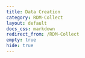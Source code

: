 ```yaml
---
title: Data Creation
category: RDM-Collect
layout: default
docs_css: markdown
redirect_from: /RDM-Collect
empty: true
hide: true
---
```

